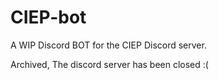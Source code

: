 # CIEP-bot
A WIP Discord BOT for the CIEP Discord server.

Archived, The discord server has been closed :(
